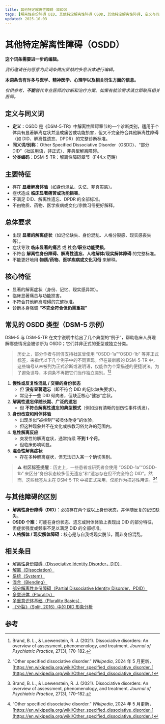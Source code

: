 ```yaml
---
title: 其他特定解离性障碍（OSDD）
tags: [解离性身份障碍 DID, 其他特定解离性障碍 OSDD, 其他特定解离性障碍, 定义与同义词, 非正式, 非典型解离障碍, 部分, 解离性身份障碍]
updated: 2025-10-03
---
```


# 其他特定解离性障碍（OSDD）

**这个词条需要进一步的编辑。**

_我们邀请任何愿意为此词条做出贡献的多意识体进行编辑。_

**本词条含有许多与医学、精神医学、心理学以及相关衍生方面的信息。**

_仅供参考，**不能**替代专业医师的诊断和治疗方案。如果有就诊需求请立即联系相关医师。_

## 定义与同义词

- **定义**：OSDD 是《DSM-5-TR》中解离性障碍章节的一个诊断类别，适用于个体具有显著解离症状并造成痛苦或功能损害，但又不完全符合其他解离性障碍（如 DID、解离性遗忘、DPDR）的完整诊断标准。
- **同义词/别称**：Other Specified Dissociative Disorder（OSDD）、“部分 DID”（社区用语，非正式）、非典型解离障碍。
- **分类编码**：DSM-5-TR：解离性障碍章节（F44.x 范畴）

## 主要特征

- 存在 **显著解离体验**（如身份混乱、失忆、非真实感）。
- 症状造成 **临床显著痛苦或功能损害**。
- 不满足 DID、解离性遗忘、DPDR 的全部标准。
- 不由物质、药物、医学疾病或文化/宗教习俗更好解释。

## 总体要求

- 出现 **显著的解离症状**（如记忆缺失、身份混乱、人格分裂感、现实感丧失等）。
- 症状导致 **临床显著的痛苦** 或 **社会/职业功能受损**。
- 不符合 **解离性身份障碍、解离性遗忘、人格解体/现实解体障碍** 的完整标准。
- 不能更好地用 **物质/药物、医学疾病或文化习俗** 来解释。

## 核心特征

- 显著的解离症状（身份、记忆、现实感异常）。
- 临床显著痛苦与功能损害。
- 不符合其他解离障碍的完整标准。
- 诊断本身强调 **“不完全符合但仍需重视”**

## 常见的 OSDD 类型（DSM-5 示例）

DSM-5 与 DSM-5-TR 在文字说明中给出了几个典型的“例子”，帮助临床人员理解哪些情况会被诊断为 OSDD；它们并非正式的亚型或独立分类。

> 历史上，部分作者与同侪支持社区曾使用 “OSDD-1a”“OSDD-1b” 等非正式标签，来指代以下几个例子中的不同表现。但在最新版的 DSM-5-TR 中，这些编号从未被列为正式诊断或说明语，仅能作为个案描述的便捷说法。为了避免误导，本词条不再把它们当作独立类别。[^Brand2021][^OSDDWiki]

1. **慢性或反复性混乱 / 交替的身份状态**
   - 但 **没有显著遗忘**（即不符合 DID 的记忆缺失要求）。
   - 常见于一些 DID 倾向者，但缺乏核心“健忘”症状。
2. **解离性遗忘伴随长期、广泛的遗忘**
   - 但 **不符合解离性遗忘的典型模式**（例如没有清晰的创伤性事件诱发）。
3. **身份改变和附体体验**
   - 出现类似“被控制”“被灵体附身”的体验。
   - 但这种现象并不在文化或宗教习俗允许的范围内。
4. **急性解离反应**
   - 突发性的解离症状，通常持续 **不到 1 个月**。
   - 但临床影响明显。
5. **混合性解离症状**
   - 存在多种解离症状，但无法归入某一个确切类别。

> ⚠️ **社区标签提醒**：历史上，一些患者或研究者会使用 “OSDD-1a”“OSDD-1b” 来区分“身份状态较多但无遗忘”和“遗忘存在但不完全符合 DID”。然而，这些标签从未在 DSM-5-TR 中被正式采用，仅能作为描述性用语。[^Brand2021][^OSDDWiki]

## 与其他障碍的区别

- **解离性身份障碍（DID）**：必须存在两个或以上身份状态，并伴随反复的记忆缺失。
- **OSDD 个案**：可能在身份状态、遗忘或附体体验上表现出 DID 的部分特征，但症状强度或频率不足以满足 DID 的全部标准。
- **人格解体 / 现实解体障碍**：核心是与自我或现实脱节，而非身份混乱。

## 相关条目

- [解离性身份障碍（Dissociative Identity Disorder，DID）](/entries/DID.md)
- [解离（Dissociation）](/entries/Dissociation.md)
- [系统（System）](/entries/System.md)
- [混合（Blending）](/entries/Blending.md)
- [部分解离性身份障碍（Partial Dissociative Identity Disorder，PDID）](/entries/Partial-Dissociative-Identity-Disorder-PDID.md)
- [多意识体（Plurality）](/entries/Plurality.md)
- [多重意识体基础（Plurality Basics）](/entries/Plurality-Basics.md)
- [《分裂》（Split, 2016）中的 DID 形象分析](/entries/Split-2016-DID-Representation.md)
## 参考

[^Brand2021]: Brand, B. L., & Loewenstein, R. J. (2021). Dissociative disorders: An overview of assessment, phenomenology, and treatment. _Journal of Psychiatric Practice_, 27(3), 170–182.
[^OSDDWiki]: “Other specified dissociative disorder.” _Wikipedia_, 2024 年 5 月更新，[https://en.wikipedia.org/wiki/Other_specified_dissociative_disorder。](https://en.wikipedia.org/wiki/Other_specified_dissociative_disorder。)
